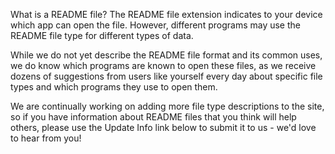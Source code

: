 What is a README file?
The README file extension indicates to your device which app can open the file. However, different programs may use
the README file type for different types of data.

While we do not yet describe the README file format and its common uses, we do know which programs are known 
to open these files, as we receive dozens of suggestions 
from users like yourself every day about specific file types and which programs they use to open them.

We are continually working on adding more file type descriptions to the site, so if you have information 
about README files that you think will help others, please use the Update Info link below to submit it to us - we'd love to hear from you!